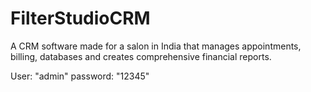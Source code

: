 # FilterStudioCRM
A CRM software made for a salon in India that manages appointments, billing, databases and creates comprehensive financial reports.

User: "admin"
password: "12345"

